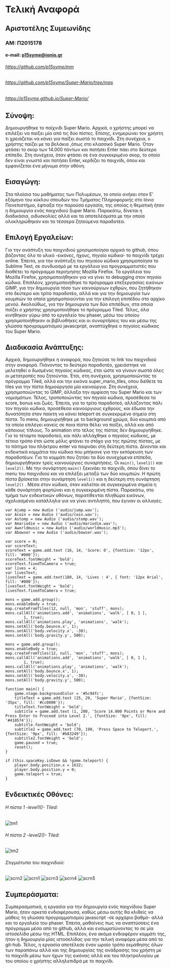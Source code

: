 # Τελική Αναφορά
## Αριστοτέλης Συμεωνίδης
### ΑΜ: Π2015178
#### e-mail: p15syme@ionio.gr
###### https://github.com/p15syme/mm 
###### https://github.com/p15syme/Super-Mario/tree/mas
###### https://p15syme.github.io/Super-Mario/

## Σύνοψη:
  Δημιουργήθηκε το παίχνιδι Super Mario. Αρχικά, ο χρήστης μπορεί να επιλέξει να παίξει μία από τις δύο πίστες. Επίσης, ενημερώνει τον χρήστη τι χρειάζεται να κάνει για παίξει σωστά το παιχνίδι. Στη συνέχεια, ο χρήστης παίζει με τα βελάκια ,όπως στο κλασσικό Super Mario. Όταν φτάσει το σκορ των 14.000 πόντων και πατήσει Enter πάει στο δεύτερο επίπεδο. Στη συνέχεια, όταν φτάσει σε ένα συγκεκριμένο σκορ, το οποίο δεν είναι γνωστό και πατήσει Enter, κερδίζει το παιχνίδι, όπου και εμφανίζεται ένα μήνυμα στην οθόνη.
  
## Εισαγώγη:
  
Στα πλαίσια του μαθήματος των Πολυμέσων, το οποίο ανήκει στον  Ε' εξάμηνο του κύκλου σπουδών του Τμήματος Πληροφορικής στο Ιόνιο Πανεπιστήμιο, έφτιαξα την παρούσα εργασία, της οποίας η θεματική ήταν η δημιουργία ενός παιχνιδιού Super Mario. Παρακάτω, δίνεται η διαδικάσια, οιδυσκολίες αλλά και τα αποτελέσματα με την οποία ολοκληρώθηκαν και τα τέσσερα ζητούμενα παραδοτέα. 

## Επιλογή Εργαλείων: 

Για την ανάπτυξη του παιχνιδιού χρησιμοποίησα αρχικά το github, όπου βάζοντας όλο το υλικό -εικόνες, ήχους, πηγαίο κώδικα- το παιχνίδι τρέχει online. Έπειτα, για την ανάπτυξη του πηγαίου κώδικα χρησιμοποίησα το Sublime Text, σε συνδυασμό με τα εργάλεια για προγραμματιστές που διαθέτει το πρόγραμμα περιήγησης Mozilla Firefox. Τα εργάλεια του Mozilla Firefox, χρησιμοποιήθηκαν για να γίνει το debugging στον πηγαίο κώδικα. Επιπλέον, χρησιμοποιήθηκε το πρόγραμμα επεξεργασίας εικόνων GIMP, για την δημιουργία τόσο των καινούργιων εχθρών, που ζητήθηκαν στο δεύτερο και τρίτο παραδοτέο, αλλά και για την δημιουργία των κουμπιών τα οποία χρησιμοποιούνται για την επιλογή επιπέδου στο αρχίκο μενού. Ακολούθως, για την δημιουργία των δύο επιπέδων, στα οποία παίζει ο χρήστης χρησιμοποιήθηκε το πρόγραμμα Tiled. Τέλος, όλα κινήθηκαν γύρω από το εργαλείο του phaser, μέσω του οποίου χρησιμοποιήθηκαν οι βιβλιοθήκες και οι συναρτήσεις του και μέσω της γλώσσα προγραμματισμού javascpript, αναπτύχθηκε ο πηγαίος κώδικας του Super Mario.

## Διαδικασία Ανάπτυξης:

Αρχικά, δημιουργήθηκε η αναφορά, που ζητούσε το link του παιχνιδιού στην αναφορά. Πιάνοντας το δεύτερο παραδοτέο, χρειάστηκε να μελετηθεί ο δωσμένος πηγαίος κώδικας, έτσι ώστε να γίνουν σωστά όλες οι μετατροπές που ζητούνται. Έτσι, στη συνέχεια, χρησιμοποιώντας το πρόγραμμα Tiled, αλλά και την εικόνα super_mario_tiles, οπου διέθετε τα tiles για την πίστα δημιούργησα μία καινούργια. Στη συνέχεια, χρησιμοποιώντας το GIMP, άλλαξα την αμφίεση του Super Mario και των νομισμάτων. Τέλος, τροποποιώντας τον πηγαίο κώδικα, προσέθεσα τα score, bonus και ζωές. Έπειτα, για το τρίτο παραδοτεό, αλλάζοντας πάλι τον πηγαίο κώδικα, προσέθεσα καινούργιους εχθρούς, και έδωσα την δυνατότητα στον παίκτη να κάνει teleport σε συγκεκριμένο σημείο στη πίστα. Το menu, δημιουργήθηκε με το background χρώμα, δύο κουμπιά από τα οποία επιλέγει κανείς σε ποια πίστα θέλει να παίξει, αλλά και από κάποιους τίτλους. Το animation στο τέλος της πίστας δεν δημιουργήθηκε. Για το τέταρτο παραδοτεό, και πάλι αλλάχθηκε ο πηγαίος κώδικας, με τέτοιο τρόπο έτσι ώστε μόλις φτάνει το στόχο για της πρώτης πίστας, με το πάτημα του πλήκτρου enter να παιρνάει στη δεύτερη πίστα. Δίνονται και ενδεικτικά κομμάτια του κώδικα που μπήκανε για την εκπόρευση των παραδοτέων. Για το κομμάτι που ζητάει τα δύο συνεχόμενα επίπεδα, δημιουργήθηκαν τρείς καινουύργιες συναρτήσεις. Οι ```main()```, ```level1()``` και ```level2()```. Με την συνάρτηση ```main()``` ξεκινάει το παιχνίδι, όπου δίνει το menu του παιχνιδιού και να επιλέξει μεταξύ των δύο κουμπιών. Η πρώτη πίστα βρίσκεται στην συνάρτηση ```level1()``` και η δεύτερη στη συνάρτηση ```level2()``` . Μέσα στον κώδικα, όταν καλείται σε συγκεκριμένα σημεία η κάθε συνάρτηση φορτώνει και η συγκεκριμένη πίστα. Παρακάτω, στο τμήμα των ενδεικτικών οθόνων, παρατίθενται πληθώρα εικόνων, σχολιασμένοι κατάλληλα για να γίνει αντιληπτό, που έγιναν οι αλλαγές. 

```
var Ajump = new Audio ('audio/jump.wav');
var Acoin = new Audio ('audio/coin.wav');
var Astomp = new Audio ('audio/stomp.wav');
var Amariodie = new Audio ('audio/mariodie.wav');
var Aworldmusic = new Audio ('audio/worldmusic.mp3');
var Abowser = new Audio ('audio/bowser.wav');
```
```
var score = 0;
var scoreText;
scoreText = game.add.text (16, 14, 'Score: 0', {fontSize: '12px', fill: '#000'});
scoreText.fontWeight = 'bold';
scoreText.fixedToCamera = true;
var lives = 4;
var livesText;
livesText = game.add.text(180, 14, 'Lives : 4', { font: '12px Arial', fill: '#000'});
livesText.fontWeight = 'bold';
livesText.fixedToCamera = true;
```
```
mons = game.add.group();
mons.enableBody = true;
map.createFromTiles(12, null, 'mon', 'stuff', mons);
mons.callAll('animations.add', 'animations', 'walk', [ 0, 1 ],
		1, true);
mons.callAll('animations.play', 'animations', 'walk');
mons.setAll('body.bounce.x', 1);
mons.setAll('body.velocity.x', -30);
mons.setAll('body.gravity.y', 500);
```
```
mons = game.add.group();
mons.enableBody = true;
map.createFromTiles(12, null, 'mon', 'stuff', mons);
mons.callAll('animations.add', 'animations', 'walk', [ 0, 1 ],
		1, true);
mons.callAll('animations.play', 'animations', 'walk');
mons.setAll('body.bounce.x', 1);
mons.setAll('body.velocity.x', -30);
mons.setAll('body.gravity.y', 500);
```
```
function main() {
	game.stage.backgroundColor = '#5c94fc';		
	titleText = game.add.text (25, 29, 'Super Mario', {fontSize: '35px', fill: '#cc0000'});
	titleText.fontWeight = 'bold';		
	subtitle = game.add.text (1, 200, 'Score 14.000 Points or More and Press Enter to Proceed into Level 2.', {fontSize: '9px', fill: '#410574'});
	subtitle.fontWeight = 'bold';
	subtitle2 = game.add.text (70, 190, 'Press Space to Teleport.', {fontSize: '9px', fill: '#b83249'});
	subtitle2.fontWeight = 'bold';
	game.paused = true;
	reset();
}
```
```
if (this.spaceKey.isDown && !game.teleport) {
    player.body.position.x = 1632;
    player.body.position.y = 0;
    game.teleport = true;
}
```
## Ενδεικτικές Οθόνες:

###### Η πίστα 1 -level1()- Tiled:
![tm1](https://user-images.githubusercontent.com/22681573/35130701-f4b8a8a8-fcca-11e7-81b8-3561bcc5cbca.png)
###### Η πίστα 2 -level2()- Tiled:
![tm2](https://user-images.githubusercontent.com/22681573/35130791-590b3fdc-fccb-11e7-8cee-5c60e16aa910.png)
###### Στιγμιότυπα του παιχνιδιού:
![scrn2](https://user-images.githubusercontent.com/22681573/35130902-ee3aa96c-fccb-11e7-949d-dd7900951765.png)
![scrn1](https://user-images.githubusercontent.com/22681573/35130901-ee03c2d0-fccb-11e7-8f4b-a50d1bb15f92.png)
![scrn3](https://user-images.githubusercontent.com/22681573/35130903-ee687db0-fccb-11e7-9089-ae4ec92eb179.png)
![scrn4](https://user-images.githubusercontent.com/22681573/35130964-36bffa16-fccc-11e7-9bf5-a6bc92cb714c.png)
![scrn5](https://user-images.githubusercontent.com/22681573/35131166-2b95ce30-fccd-11e7-9661-8031b0d1f47e.png)

## Συμπεράσματα:

Συμπερασματικά, η εργασία για την δημιουργία ενός παιχνίδιου Super Mario, ήταν αρκετά ενδιαφέρουσα, καθώς μέσω αυτής θα κλιθείς να μάθεις τη γλώσσα προγραμματισμού javascript -σε αρχάριο βαθμό- αλλά και το εργαλείο του phaser. Έπειτα, μαθαίνεις πως να αναπτύσσεις ένα πρόγραμμα μέσα από το github, αλλά και ενσωματώνοντας το σε μία ιστοσελίδα μέσω της HTML. Επιπλέον, ένα ακόμα ενδιαφέρον κομμάτι της, ήταν η δημιουργία μίας ιστοσελίδας για την τελική αναφόρα μέσα από το git-hub. Τέλος, η εργασία αποτέλεσε έναν ωραίο τρόπο εκμάθησης όλων των παραπάνω αλλά και της δημιουργίας της ανάδρασης του χρήστη με το παιχνίδι μέσω των ήχων της εικόνας αλλά και του πληκτρολογίου με του οποίου ο χρήστης αλληλεπιδρά με το παιχνίδι.
